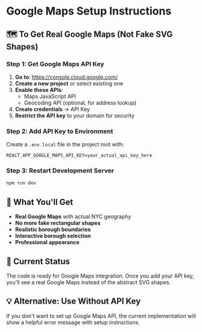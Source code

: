 # Google Maps Setup Instructions

## 🗺️ To Get Real Google Maps (Not Fake SVG Shapes)

### Step 1: Get Google Maps API Key

1. **Go to**: https://console.cloud.google.com/
2. **Create a new project** or select existing one
3. **Enable these APIs**:
   - Maps JavaScript API
   - Geocoding API (optional, for address lookup)
4. **Create credentials** → API Key
5. **Restrict the API key** to your domain for security

### Step 2: Add API Key to Environment

Create a `.env.local` file in the project root with:

```
REACT_APP_GOOGLE_MAPS_API_KEY=your_actual_api_key_here
```

### Step 3: Restart Development Server

```bash
npm run dev
```

## 🎯 What You'll Get

- **Real Google Maps** with actual NYC geography
- **No more fake rectangular shapes**
- **Realistic borough boundaries**
- **Interactive borough selection**
- **Professional appearance**

## 🔧 Current Status

The code is ready for Google Maps integration. Once you add your API key, you'll see a real Google Maps instead of the abstract SVG shapes.

## 💡 Alternative: Use Without API Key

If you don't want to set up Google Maps API, the current implementation will show a helpful error message with setup instructions.
